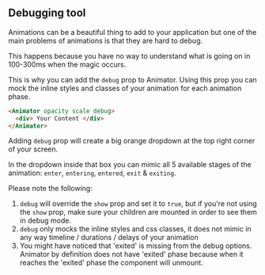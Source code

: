 ## Debugging tool

Animations can be a beautiful thing to add to your application but one of the main problems of animations is that they are hard to debug.

This happens because you have no way to understand what is going on in 100-300ms when the magic occurs.

This is why you can add the `debug` prop to Animator. Using this prop you can mock the inline styles and classes of your animation for each animation phase.

```html
<Animator opacity scale debug>
  <div> Your Content </div>
</Animator>
```

Adding `debug` prop will create a big orange dropdown at the top right corner of your screen. 

In the dropdown inside that box you can mimic all 5 available stages of the animation: `enter`, `entering`, `entered`, `exit` & `exiting`.

Please note the following:

1. `debug` will override the `show` prop and set it to `true`, but if you're not using the `show` prop, make sure your children are mounted in order to see them in debug mode.
2. `debug` only mocks the inline styles and css classes, it does not mimic in any way timeline / durations / delays of your animation
3. You might have noticed that 'exited' is missing from the debug options. Animator by definition does not have 'exited' phase because when it reaches the 'exited' phase the component will unmount.